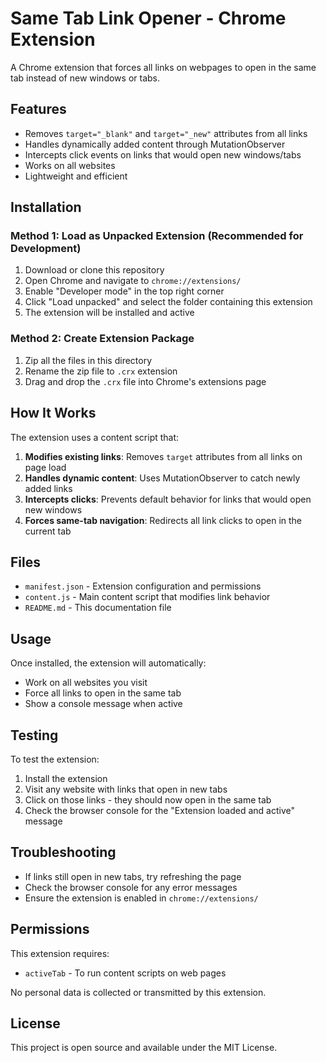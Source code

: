 # Same Tab Link Opener - Chrome Extension

A Chrome extension that forces all links on webpages to open in the same tab instead of new windows or tabs.

## Features

- Removes `target="_blank"` and `target="_new"` attributes from all links
- Handles dynamically added content through MutationObserver
- Intercepts click events on links that would open new windows/tabs
- Works on all websites
- Lightweight and efficient

## Installation

### Method 1: Load as Unpacked Extension (Recommended for Development)

1. Download or clone this repository
2. Open Chrome and navigate to `chrome://extensions/`
3. Enable "Developer mode" in the top right corner
4. Click "Load unpacked" and select the folder containing this extension
5. The extension will be installed and active

### Method 2: Create Extension Package

1. Zip all the files in this directory
2. Rename the zip file to `.crx` extension
3. Drag and drop the `.crx` file into Chrome's extensions page

## How It Works

The extension uses a content script that:

1. **Modifies existing links**: Removes `target` attributes from all links on page load
2. **Handles dynamic content**: Uses MutationObserver to catch newly added links
3. **Intercepts clicks**: Prevents default behavior for links that would open new windows
4. **Forces same-tab navigation**: Redirects all link clicks to open in the current tab

## Files

- `manifest.json` - Extension configuration and permissions
- `content.js` - Main content script that modifies link behavior
- `README.md` - This documentation file

## Usage

Once installed, the extension will automatically:
- Work on all websites you visit
- Force all links to open in the same tab
- Show a console message when active

## Testing

To test the extension:

1. Install the extension
2. Visit any website with links that open in new tabs
3. Click on those links - they should now open in the same tab
4. Check the browser console for the "Extension loaded and active" message

## Troubleshooting

- If links still open in new tabs, try refreshing the page
- Check the browser console for any error messages
- Ensure the extension is enabled in `chrome://extensions/`

## Permissions

This extension requires:
- `activeTab` - To run content scripts on web pages

No personal data is collected or transmitted by this extension.

## License

This project is open source and available under the MIT License. 